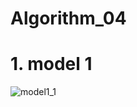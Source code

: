 # Algorithm_04

# 1. model 1
![model1_1](https://user-images.githubusercontent.com/63045252/83539148-ae089500-a531-11ea-82e2-9f63c514c29f.JPG)
